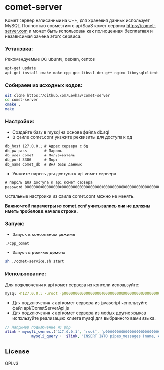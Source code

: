 # comet-server
Комет сервер написанный на C++, для хранения данных использует MySQL. Полностью совместим с api SaaS комет сервиса https://comet-server.com и может быть использован как полноценная, бесплатная и независимая замена этого сервиса.

### Установка:
Рекомендуемые ОС ubuntu, debian, centos
```sh
apt-get update
apt-get install cmake make cpp gcc libssl-dev g++ nginx libmysqlclient-dev mysql-server mysql-client flex mailutils uuid-dev 
```

### Собираем из исходных кодов:
```sh
git clone https://github.com/Levhav/comet-server
cd comet-server
cmake .
make
```

### Настройки: 
  - Создайте базу в mysql на основе файла db.sql
  - В файле comet.conf укажите реквизиты для доступа к бд
```txt
db_host 127.0.0.1 # Адрес сервера с бд
db_pw pass        # Пароль
db_user comet     # Пользователь
db_port 3306      # Порт
db_name comet_db  # Имя базы данных
```
- Укажите пароль для доступа к api комет сервера
```txt
# пароль для доступа к api комет сервера
password 0000000000000000000000000000000000000000000000000000000000000000 
```
Остальные настройки из файла comet.conf можно не менять.

**Важно чтоб параметры из comet.conf учитывались они не должны иметь пробелов в начале строки.**
 
### Запуск: 
- Запуск в консольном режиме
```sh
./cpp_comet
```
- Запуск в режиме демона
```sh
sh ./comet-service.sh start
```
### Использование: 
Для подключения к api комет сервера из консоли используйте:
```sh
mysql -h127.0.0.1 -uroot -p0000000000000000000000000000000000000000000000000000000000000000 -DCometQL_v1 -P3307 --skip-ssl 
```
- Для подключения к api комет сервера из javascript используйте файл api/CometServerApi.js
- Для подключения к api комет сервера из любых других языков используйте реализацию клиета mysql для выбранного вами языка.
```php
// Например подключение из php
$link = mysqli_connect("127.0.0.1", "root", "p0000000000000000000000000000000000000000000000000000000000000000", "CometQL_v1");
            mysqli_query (  $link, "INSERT INTO pipes_messages (name, event, message)VALUES('web_MainPageChat', '', '{ \"text\":\"My text\",\"name\":\"My name\"}' );" );
```

License
----

GPLv3

 